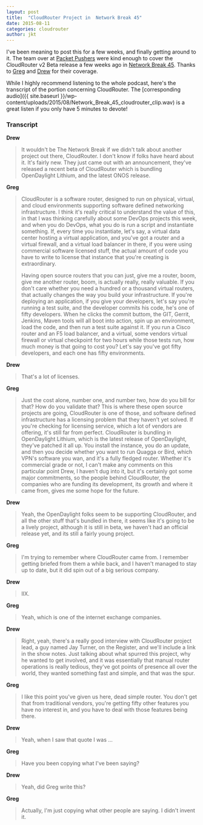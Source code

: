 ```yaml
---
layout: post
title:  "CloudRouter Project in  Network Break 45"
date: 2015-08-11 
categories: cloudrouter
author: jkt 
---
```


I've been meaning to post this for a few weeks, and finally getting around to it.  The team over at [Packet Pushers](http://packetpushers.net/) were kind enough to cover the CloudRouter v2 Beta release a few weeks ago in [Network Break 45](http://packetpushers.net/podcast/podcasts/network-break-45/).  Thanks to [Greg](http://etherealmind.com/author/gregferro/) and [Drew](https://twitter.com/drewconrymurray) for their coverage.

While I highly recommend listening to the whole podcast, here's the transcript of the portion concerning CloudRouter.  The [corresponding audio]({{ site.baseurl }}/wp-content/uploads/2015/08/Network_Break_45_cloudrouter_clip.wav) is a great listen if you only have 5 minutes to devote!

### Transcript

**Drew**
>It wouldn't be The Network Break if we didn't talk about another project out there, CloudRouter.  I don't know if folks have heard about it.  It's fairly new.  They just came out with an announcement, they've released a recent beta of CloudRouter which is bundling OpenDaylight Lithium, and the latest ONOS release.

**Greg**
>CloudRouter is a software router, designed to run on physical, virtual, and cloud environments supporting software defined networking infrastructure.  I think it's really critical to understand the value of this, in that I was thinking carefully about some DevOps projects this week, and when you do DevOps, what you do is run a script and instantiate something.  If, every time you instantiate, let's say, a virtual data center hosting a virtual application, and you've got a router and a virtual firewall, and a virtual load balancer in there, if you were using commercial software licensed stuff, the actual amount of code you have to write to license that instance that you're creating is extraordinary.
>
>Having open source routers that you can just, give me a router, boom, give me another router, boom, is actually really, really valuable.  If you don't care whether you need a hundred or a thousand virtual routers, that actually changes the way you build your infrastructure.  If you're deploying an application, if you give your developers, let's say you're running a test suite, and the developer commits his code, he's one of fifty developers.  When he clicks the commit buttom, the GIT, Gerrit, Jenkins, Maven tools will all boot into action, spin up an environment, load the code, and then run a test suite against it.  If you run a Cisco router and an F5 load balancer, and a virtual, some vendors virtual firewall or virtual checkpoint for two hours while those tests run, how much money is that going to cost you?  Let's say you've got fifty developers, and each one has fifty environments.

**Drew**
>That's a lot of licenses.

**Greg**
>Just the cost alone, number one, and number two, how do you bill for that?  How do you validate that?  This is where these open source projects are going, CloudRouter is one of those, and software defined infrastructure has a licensing problem that they haven't yet solved.  If you're checking for licensing service, which a lot of vendors are offering, it's still far from perfect.  CloudRouter is bundling in OpenDaylight Lithium, which is the latest release of OpenDaylight, they've patched it all up.  You install the instance, you do an update, and then you decide whether you want to run Quagga or Bird, which VPN's software you wan, and it's a fully fledged router.  Whether it's commercial grade or not, I can't make any comments on this particular point Drew, I haven't dug into it, but it's certainly got some major commitments, so the people behind CloudRouter, the companies who are funding its development, its growth and where it came from, gives me some hope for the future.

**Drew**
>Yeah, the OpenDaylight folks seem to be supporting CloudRouter, and all the other stuff that's bundled in there, it seems like it's going to be a lively project, although it is still in beta, we haven't had an official release yet, and its still a fairly young project.

**Greg**
>I'm trying to remember where CloudRouter came from.  I remember getting briefed from them a while back, and I haven't managed to stay up to date, but it did spin out of a big serious company.

**Drew**
>IIX.

**Greg**
>Yeah, which is one of the internet exchange companies.

**Drew**
>Right, yeah, there's a really good interview with CloudRouter project lead, a guy named Jay Turner, on the Register, and we'll include a link in the show notes.  Just talking about what spurred this project, why he wanted to get involved, and it was essentially that manual router operations is really tedious, they've got points of presence all over the world, they wanted something fast and simple, and that was the spur.

**Greg**
>I like this point you've given us here, dead simple router.  You don't get that from traditional vendors, you're getting fifty other features you have no interest in, and you have to deal with those features being there.

**Drew**
>Yeah, when I saw that quote I was ...

**Greg**
>Have you been copying what I've been saying?

**Drew**
>Yeah, did Greg write this?

**Greg**
>Actually, I'm just copying what other people are saying.  I didn't invent it. 
